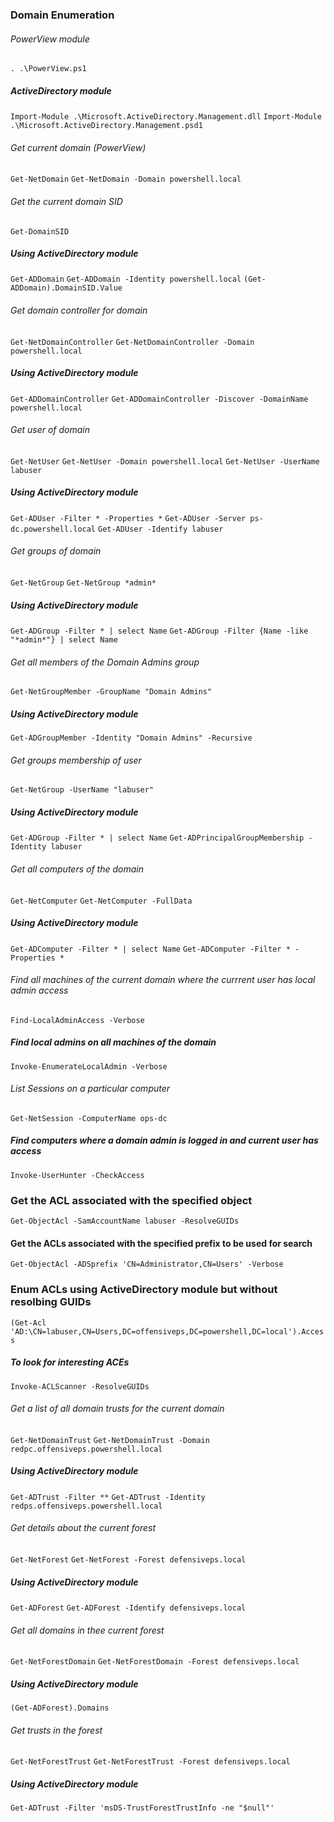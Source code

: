 ### Domain Enumeration

###### PowerView module 
`. .\PowerView.ps1`
##### ActiveDirectory module 
`Import-Module .\Microsoft.ActiveDirectory.Management.dll`
`Import-Module .\Microsoft.ActiveDirectory.Management.psd1`

###### Get current domain (PowerView)
`Get-NetDomain`
`Get-NetDomain -Domain powershell.local`
###### Get the current domain SID
`Get-DomainSID`
##### Using ActiveDirectory module
`Get-ADDomain`
`Get-ADDomain -Identity powershell.local`
`(Get-ADDomain).DomainSID.Value`
###### Get domain  controller for domain
`Get-NetDomainController`
`Get-NetDomainController -Domain powershell.local`
##### Using ActiveDirectory module
`Get-ADDomainController`
`Get-ADDomainController -Discover -DomainName powershell.local`
###### Get user of domain 
`Get-NetUser`
`Get-NetUser -Domain powershell.local`
`Get-NetUser -UserName labuser`
##### Using ActiveDirectory module
`Get-ADUser -Filter * -Properties *`
`Get-ADUser -Server ps-dc.powershell.local`
`Get-ADUser -Identify labuser`
###### Get groups of domain 
`Get-NetGroup`
`Get-NetGroup *admin*`
##### Using ActiveDirectory module
`Get-ADGroup -Filter * | select Name`
`Get-ADGroup -Filter {Name -like "*admin*"} | select Name`
###### Get all members of the Domain Admins group 
`Get-NetGroupMember -GroupName "Domain Admins"`
##### Using ActiveDirectory module
`Get-ADGroupMember -Identity "Domain Admins" -Recursive`
###### Get groups membership of user 
`Get-NetGroup -UserName "labuser"`
##### Using ActiveDirectory module
`Get-ADGroup -Filter * | select Name`
`Get-ADPrincipalGroupMembership -Identity labuser`
###### Get all computers of the domain 
`Get-NetComputer`
`Get-NetComputer -FullData`
##### Using ActiveDirectory module
`Get-ADComputer -Filter * | select Name`
`Get-ADComputer -Filter * -Properties *`
###### Find all machines of the current domain where the currrent user has local admin access
`Find-LocalAdminAccess -Verbose`
##### Find local admins on all machines of the domain
`Invoke-EnumerateLocalAdmin -Verbose`
###### List Sessions on a particular computer
`Get-NetSession -ComputerName ops-dc`
##### Find computers where a domain admin is logged in and current user has access
`Invoke-UserHunter -CheckAccess`
### Get the ACL associated with the specified object
`Get-ObjectAcl -SamAccountName labuser -ResolveGUIDs`
#### Get the ACLs associated with the specified prefix to be used for search
`Get-ObjectAcl -ADSprefix 'CN=Administrator,CN=Users' -Verbose`
### Enum ACLs using ActiveDirectory module but without resolbing GUIDs
`(Get-Acl 'AD:\CN=labuser,CN=Users,DC=offensiveps,DC=powershell,DC=local').Access`
##### To look for interesting ACEs
`Invoke-ACLScanner -ResolveGUIDs`
###### Get a list of all domain trusts for the current domain
`Get-NetDomainTrust`
`Get-NetDomainTrust -Domain redpc.offensiveps.powershell.local`
##### Using ActiveDirectory module
`Get-ADTrust -Filter **`
`Get-ADTrust -Identity redps.offensiveps.powershell.local`
###### Get details about the current forest
`Get-NetForest`
`Get-NetForest -Forest defensiveps.local`
##### Using ActiveDirectory module
`Get-ADForest`
`Get-ADForest -Identify defensiveps.local`
###### Get all domains in thee current forest
`Get-NetForestDomain`
`Get-NetForestDomain -Forest defensiveps.local`
##### Using ActiveDirectory module
`(Get-ADForest).Domains`
###### Get trusts in the forest
`Get-NetForestTrust`
`Get-NetForestTrust -Forest defensiveps.local`
##### Using ActiveDirectory module
`Get-ADTrust -Filter 'msDS-TrustForestTrustInfo -ne "$null"'`
